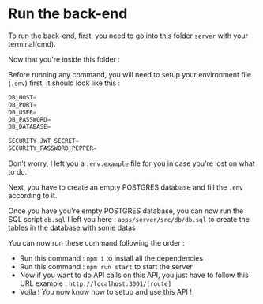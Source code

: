 # Run the back-end

To run the back-end, first, you need to go into this folder `server` with your terminal(cmd).

Now that you're inside this folder :

Before running any command, you will need to setup your environment file (`.env`) first, it should look like this :

```js
DB_HOST=
DB_PORT=
DB_USER=
DB_PASSWORD=
DB_DATABASE=

SECURITY_JWT_SECRET=
SECURITY_PASSWORD_PEPPER=
```

Don't worry, I left you a `.env.example` file for you in case you're lost on what to do.

Next, you have to create an empty POSTGRES database and fill the `.env` according to it.

Once you have you're empty POSTGRES database, you can now run the SQL script `db.sql` I left you here : `apps/server/src/db/db.sql` to create the tables in the database with some datas

You can now run these command following the order :

- Run this command : `npm i` to install all the dependencies
- Run this command : `npm run start` to start the server
- Now if you want to do API calls on this API, you just have to follow this URL example : `http://localhost:3001/[route]`
- Voila ! You now know how to setup and use this API !
